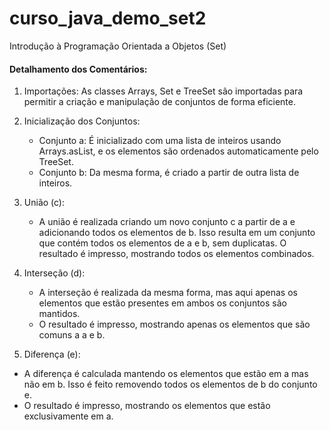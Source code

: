# curso_java_demo_set2
Introdução à Programação Orientada a Objetos (Set)

#### Detalhamento dos Comentários:

1. Importações: As classes Arrays, Set e TreeSet são importadas para permitir a criação e manipulação de conjuntos de forma eficiente.

2. Inicialização dos Conjuntos:
   - Conjunto a: É inicializado com uma lista de inteiros usando Arrays.asList, e os elementos são ordenados automaticamente pelo TreeSet.
   - Conjunto b: Da mesma forma, é criado a partir de outra lista de inteiros.

3. União (c):
   - A união é realizada criando um novo conjunto c a partir de a e adicionando todos os elementos de b. Isso resulta em um conjunto que contém todos os elementos de a e b, sem duplicatas.
   O resultado é impresso, mostrando todos os elementos combinados.

4. Interseção (d):
   - A interseção é realizada da mesma forma, mas aqui apenas os elementos que estão presentes em ambos os conjuntos são mantidos. 
   - O resultado é impresso, mostrando apenas os elementos que são comuns a a e b.

5. Diferença (e):
  - A diferença é calculada mantendo os elementos que estão em a mas não em b. Isso é feito removendo todos os elementos de b do conjunto e. 
  - O resultado é impresso, mostrando os elementos que estão exclusivamente em a.


